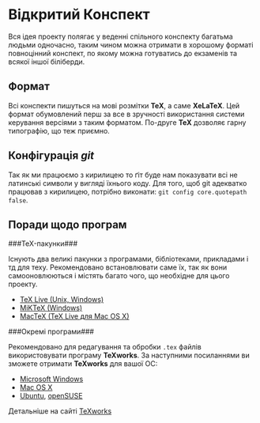 Відкритий Конспект
==================

Вся ідея проекту полягає у веденні спільного конспекту багатьма людьми одночасно, таким чином можна отримати в хорошому форматі повноцінний конспект, по якому можна готуватись до екзаменів та всякої іншої біліберди.

Формат
------

Всі конспекти пишуться на мові розмітки **TeX**, а саме **XeLaTeX**. Цей формат обумовлений перш за все в зручності використання системи керування версіями з таким форматом. По-друге **TeX** дозволяє гарну типографію, що теж приємно.

Конфігурація *git*
------------------
Так як ми працюємо з кирилицею то ґіт буде нам показувати всі не латинські символи у вигляді їхнього коду. Для того, щоб git адекватко працював з кирилицею, потрібно виконати:
`git config core.quotepath false`.

Поради щодо програм
-------------------

###TeX-пакунки###

Існують два великі пакунки з програмами, бібліотеками, прикладами і тд для теху. Рекомендовано встановлювати саме їх, так як вони самооновлюються і містять багато чого, що необхідне для цього проекту.

* [TeX Live (Unix, Windows)](http://www.tug.org/texlive/)
* [MiKTeX (Windows)](http://miktex.org/)
* [MacTeX (TeX Live для Mac OS X)](http://www.tug.org/mactex/2011/)


###Окремі програми###

Рекомендовано для редагування та обробки ``.tex`` файлів використовувати програму **TeXworks**.
За наступними посиланнями ви зможете отримати **TeXworks** для вашої ОС:

* [Microsoft Windows](http://code.google.com/p/texworks/downloads/list?can=3&q=OpSys%3DWindows)
* [Mac OS X](http://code.google.com/p/texworks/downloads/list?can=3&q=OpSys%3DOSX)
* [Ubuntu](https://launchpad.net/~texworks/+archive/stable), [openSUSE](http://software.opensuse.org/search?q=texworks&baseproject=ALL&lang=en&exclude_debug=true)

Детальніше на сайті [TeXworks](http://www.tug.org/texworks/)